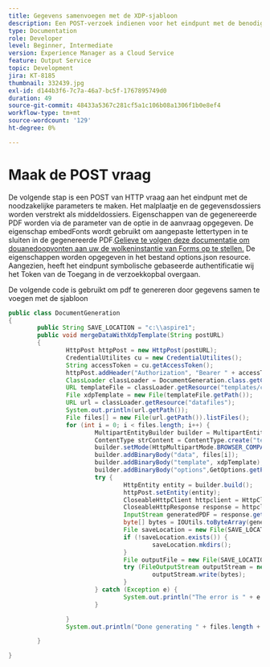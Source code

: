 ```yaml
---
title: Gegevens samenvoegen met de XDP-sjabloon
description: Een POST-verzoek indienen voor het eindpunt met de benodigde parameters
type: Documentation
role: Developer
level: Beginner, Intermediate
version: Experience Manager as a Cloud Service
feature: Output Service
topic: Development
jira: KT-8185
thumbnail: 332439.jpg
exl-id: d144b3f6-7c7a-46a7-bc5f-1767895749d0
duration: 49
source-git-commit: 48433a5367c281cf5a1c106b08a1306f1b0e8ef4
workflow-type: tm+mt
source-wordcount: '129'
ht-degree: 0%

---
```


# Maak de POST vraag


De volgende stap is een POST van HTTP vraag aan het eindpunt met de noodzakelijke parameters te maken. Het malplaatje en de gegevensdossiers worden verstrekt als middeldossiers. Eigenschappen van de gegenereerde PDF worden via de parameter van de optie in de aanvraag opgegeven. De eigenschap embedFonts wordt gebruikt om aangepaste lettertypen in te sluiten in de gegenereerde PDF.[&#x200B; Gelieve te volgen deze documentatie om douanedoopvonten aan uw de wolkeninstantie van Forms op te stellen.](https://experienceleague.adobe.com/docs/experience-manager-learn/cloud-service/forms/developing-for-cloud-service/intellij-set-up.html?lang=nl-NL) De eigenschappen worden opgegeven in het bestand options.json resource. Aangezien, heeft het eindpunt symbolische gebaseerde authentificatie wij het Token van de Toegang in de verzoekkopbal overgaan.

De volgende code is gebruikt om pdf te genereren door gegevens samen te voegen met de sjabloon

```java
public class DocumentGeneration
{
        public String SAVE_LOCATION = "c:\\aspire1";
        public void mergeDataWithXdpTemplate(String postURL)
        {
                HttpPost httpPost = new HttpPost(postURL);
                CredentialUtilites cu = new CredentialUtilites();
                String accessToken = cu.getAccessToken();
                httpPost.addHeader("Authorization", "Bearer " + accessToken);
                ClassLoader classLoader = DocumentGeneration.class.getClassLoader();
                URL templateFile = classLoader.getResource("templates/custom_fonts.xdp");
                File xdpTemplate = new File(templateFile.getPath());
                URL url = classLoader.getResource("datafiles");
                System.out.println(url.getPath());
                File files[] = new File(url.getPath()).listFiles();
                for (int i = 0; i < files.length; i++) {
                        MultipartEntityBuilder builder = MultipartEntityBuilder.create();
                        ContentType strContent = ContentType.create("text/plain", Charset.forName("UTF-8"));
                        builder.setMode(HttpMultipartMode.BROWSER_COMPATIBLE);
                        builder.addBinaryBody("data", files[i]);
                        builder.addBinaryBody("template", xdpTemplate);
                        builder.addBinaryBody("options",GetOptions.getPDFOptions().getBytes(),ContentType.APPLICATION_JSON,"options"
                        try {
                                HttpEntity entity = builder.build();
                                httpPost.setEntity(entity);
                                CloseableHttpClient httpclient = HttpClients.createDefault();
                                CloseableHttpResponse response = httpclient.execute(httpPost);
                                InputStream generatedPDF = response.getEntity().getContent();
                                byte[] bytes = IOUtils.toByteArray(generatedPDF);
                                File saveLocation = new File(SAVE_LOCATION);
                                if (!saveLocation.exists()) {
                                        saveLocation.mkdirs();
                                }
                                File outputFile = new File(SAVE_LOCATION+File.separator+files[i].getName().replace("xml", "pdf"));
                                try (FileOutputStream outputStream = new FileOutputStream(outputFile)) {
                                        outputStream.write(bytes);
                                }
                        } catch (Exception e) {
                                System.out.println("The error is " + e.getMessage());
                        }

                }
                System.out.println("Done generating " + files.length + " files");

        }

}
```
